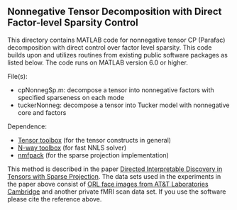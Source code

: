 ## Nonnegative Tensor Decomposition with Direct Factor-level Sparsity Control
This directory contains MATLAB code for nonnegative tensor CP (Parafac) decomposition with direct control over factor level sparsity.
This code builds upon and utilizes routines from existing public software packages as listed below.
The code runs on MATLAB version 6.0 or higher.

File(s): 

+ cpNonnegSp.m: decompose a tensor into nonnegative factors with specified sparseness on each mode 
+ tuckerNonneg: decompose a tensor into Tucker model with nonnegative core and factors

Dependence: 

+ [Tensor toolbox](http://www.sandia.gov/~tgkolda/TensorToolbox/) (for the tensor constructs in general)
+ [N-way toolbox](http://www.models.life.ku.dk/nwaytoolbox/) (for fast NNLS solver)
+ [nmfpack](http://www.cs.helsinki.fi/u/phoyer/software.html) (for the sparse projection implementation)

This method is described in the paper [Directed Interpretable Discovery in Tensors with Sparse Projection](http://kuo.idav.ucdavis.edu/pubs/sdm2014).
The data sets used in the experiments in the paper above consist of [ORL face images from AT&T Laboratories Cambridge](http://www.cl.cam.ac.uk/research/dtg/attarchive/facedatabase.html) and another private fMRI scan data set. 
If you use the software please cite the reference above. 
